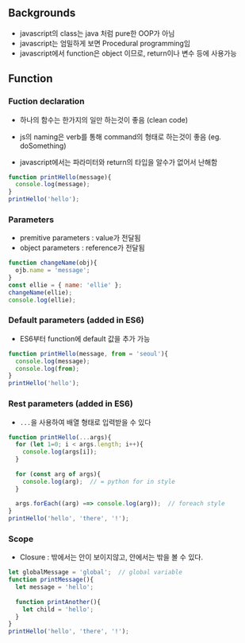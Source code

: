 ## Backgrounds
* javascript의 class는 java 처럼 pure한 OOP가 아님
* javascript는 엄밀하게 보면 Procedural programming임
* javascript에서 function은 object 이므로, return이나 변수 등에 사용가능

## Function
### Fuction declaration
* 하나의 함수는 한가지의 일만 하는것이 좋음 (clean code)
* js의 naming은 verb를 통해 command의 형태로 하는것이 좋음 (eg. doSomething)

* javascript에서는 파라미터와 return의 타입을 알수가 없어서 난해함

```javascript
function printHello(message){
  console.log(message);
}
printHello('hello');
```

### Parameters
* premitive parameters : value가 전달됨
* object parameters : reference가 전달됨

```javascript
function changeName(obj){
  ojb.name = 'message';
}
const ellie = { name: 'ellie' };
changeName(ellie);
console.log(ellie);
```

### Default parameters (added in ES6)
* ES6부터 function에 default 값을 추가 가능

```javascript
function printHello(message, from = 'seoul'){
  console.log(message);
  console.log(from);
}
printHello('hello');
```

### Rest parameters (added in ES6)
* `...`을 사용하여 배열 형태로 입력받을 수 있다

```javascript
function printHello(...args){
  for (let 1=0; i < args.length; i++){
    console.log(args[i]);
  }
  
  for (const arg of args){
    console.log(arg);  // = python for in style
  }
  
  args.forEach((arg) ==> console.log(arg));  // foreach style
}
printHello('hello', 'there', '!');
```

### Scope
* Closure : 밖에서는 안이 보이지않고, 안에서는 밖을 볼 수 있다.
```javascript
let globalMessage = 'global';  // global variable
function printMessage(){
  let message = 'hello';
  
  function printAnother(){
    let child = 'hello';
  }
}
printHello('hello', 'there', '!');
```


